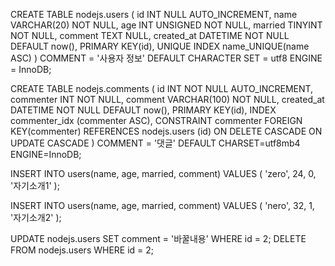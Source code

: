 CREATE TABLE nodejs.users
(
    id INT NULL AUTO_INCREMENT,
    name VARCHAR(20) NOT NULL,
    age INT UNSIGNED NOT NULL,
    married TINYINT NOT NULL,
    comment TEXT NULL,
    created_at DATETIME NOT NULL DEFAULT now(),
    PRIMARY KEY(id),
    UNIQUE INDEX name_UNIQUE(name ASC)
)
COMMENT = '사용자 정보'
DEFAULT CHARACTER SET = utf8
ENGINE = InnoDB;


CREATE TABLE nodejs.comments
(
    id INT NOT NULL AUTO_INCREMENT,
    commenter INT NOT NULL,
    comment VARCHAR(100) NOT NULL,
    created_at DATETIME NOT NULL DEFAULT now(),
    PRIMARY KEY(id),
    INDEX commenter_idx (commenter ASC),
    CONSTRAINT commenter FOREIGN KEY(commenter) REFERENCES nodejs.users (id) 
    ON DELETE CASCADE 
    ON UPDATE CASCADE
)
COMMENT = '댓글'
DEFAULT CHARSET=utf8mb4
ENGINE=InnoDB;

INSERT INTO users(name, age, married, comment) VALUES
(
    'zero',
    24,
    0,
    '자기소개1'
);

INSERT INTO users(name, age, married, comment) VALUES
(
    'nero',
    32,
    1,
    '자기소개2'
);

UPDATE nodejs.users SET comment = '바꿀내용' WHERE id = 2;
DELETE FROM nodejs.users WHERE id = 2;